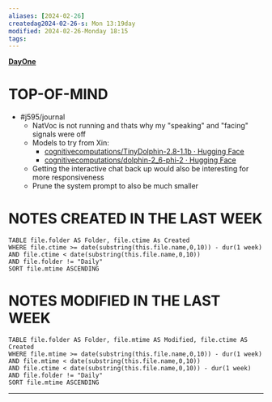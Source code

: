 ```yaml
---
aliases: [2024-02-26]
createdag2024-02-26-s: Mon 13:19day
modified: 2024-02-26-Monday 18:15
tags: 
---
```


**[DayOne](dayone://open?date=2024-02-26)**

# TOP-OF-MIND
- #j595/journal 
	- NatVoc is not running and thats why my "speaking" and "facing" signals were off
	- Models to try from Xin:
		- [cognitivecomputations/TinyDolphin-2.8-1.1b · Hugging Face](https://huggingface.co/cognitivecomputations/TinyDolphin-2.8-1.1b)
		- [cognitivecomputations/dolphin-2\_6-phi-2 · Hugging Face](https://huggingface.co/cognitivecomputations/dolphin-2_6-phi-2)
	- Getting the interactive chat back up would also be interesting for more responsiveness
	- Prune the system prompt to also be much smaller

# NOTES CREATED IN THE LAST WEEK
``` dataview
TABLE file.folder AS Folder, file.ctime As Created
WHERE file.ctime >= date(substring(this.file.name,0,10)) - dur(1 week) 
AND file.ctime < date(substring(this.file.name,0,10)) 
AND file.folder != "Daily"
SORT file.mtime ASCENDING
```

# NOTES MODIFIED IN THE LAST WEEK
``` dataview
TABLE file.folder AS Folder, file.mtime AS Modified, file.ctime AS Created
WHERE file.mtime >= date(substring(this.file.name,0,10)) - dur(1 week)
AND file.mtime < date(substring(this.file.name,0,10))
AND file.ctime < date(substring(this.file.name,0,10)) - dur(1 week)
AND file.folder != "Daily"
SORT file.mtime ASCENDING
```
---
